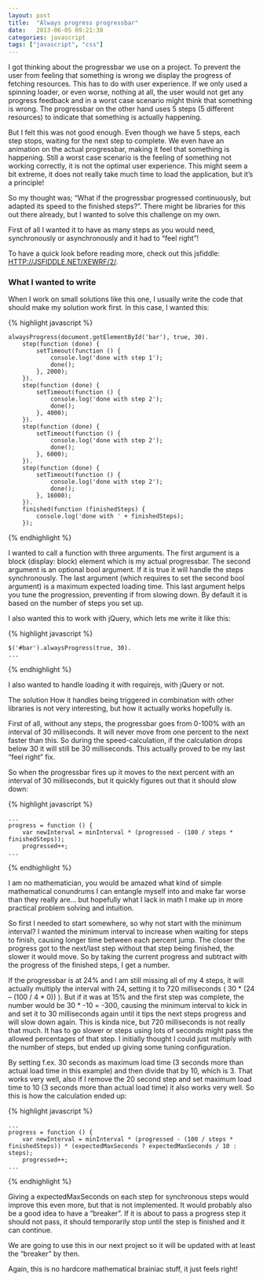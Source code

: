 ```yaml
---
layout: post
title:  "Always progress progressbar"
date:   2013-06-05 09:21:30
categories: javascript
tags: ["javascript", "css"]
---
```


I got thinking about the progressbar we use on a project. To prevent the user from feeling that something is wrong we display the progress of fetching resources.
This has to do with user experience. If we only used a spinning loader, or even worse, nothing at all, the user would not get any progress feedback and in a
worst case scenario might think that something is wrong. The progressbar on the other hand uses 5 steps (5 different resources) to indicate that something is actually happening.

But I felt this was not good enough. Even though we have 5 steps, each step stops, waiting for the next step to complete. We even have an animation on
the actual progressbar, making it feel that something is happening. Still a worst case scenario is the feeling of something not working correctly, it is
not the optimal user experience. This might seem a bit extreme, it does not really take much time to load the application, but it’s a principle!

So my thought was; “What if the progressbar progressed continuously, but adapted its speed to the finished steps?”. There might be libraries for
this out there already, but I wanted to solve this challenge on my own.

First of all I wanted it to have as many steps as you would need, synchronously or asynchronously and it had to “feel right”!

To have a quick look before reading more, check out this jsfiddle: [HTTP://JSFIDDLE.NET/XEWRF/2/](HTTP://JSFIDDLE.NET/XEWRF/2/).

### What I wanted to write

When I work on small solutions like this one, I usually write the code that should make my solution work first. In this case, I wanted this:

{% highlight javascript %}

    alwaysProgress(document.getElementById('bar'), true, 30).
        step(function (done) {
            setTimeout(function () {
                console.log('done with step 1');
                done();
            }, 2000);
        }).
        step(function (done) {
            setTimeout(function () {
                console.log('done with step 2');
                done();
            }, 4000);
        }).
        step(function (done) {
            setTimeout(function () {
                console.log('done with step 2');
                done();
            }, 6000);
        }).
        step(function (done) {
            setTimeout(function () {
                console.log('done with step 2');
                done();
            }, 16000);
        }).
        finished(function (finishedSteps) {
            console.log('done with ' + finishedSteps);
        });

{% endhighlight %}

I wanted to call a function with three arguments. The first argument is a block (display: block) element which is my actual progressbar.
The second argument is an optional bool argument. If it is true it will handle the steps synchronously. The last argument
(which requires to set the second bool argument) is a maximum expected loading time. This last argument helps you tune the progression,
preventing if from slowing down. By default it is based on the number of steps you set up.

I also wanted this to work with jQuery, which lets me write it like this:

{% highlight javascript %}

    $('#bar').alwaysProgress(true, 30).
    ...

{% endhighlight %}

I also wanted to handle loading it with requirejs, with jQuery or not.

The solution
How it handles being triggered in combination with other libraries is not very interesting, but how it actually works hopefully is.

First of all, without any steps, the progressbar goes from 0-100% with an interval of 30 milliseconds. It will never move from one percent to
the next faster than this. So during the speed-calculation, if the calculation drops below 30 it will still be 30 milliseconds.
This actually proved to be my last “feel right” fix.

So when the progressbar fires up it moves to the next percent with an interval of 30 milliseconds, but it quickly figures out that it should slow down:

{% highlight javascript %}

    ...
    progress = function () {
        var newInterval = minInterval * (progressed - (100 / steps * finishedSteps));
        progressed++;
    ...

{% endhighlight %}

I am no mathematician, you would be amazed what kind of simple mathematical conundrums I can entangle myself into and make far worse than they really are…
but hopefully what I lack in math I make up in more practical problem solving and intuition.

So first I needed to start somewhere, so why not start with the minimum interval? I wanted the minimum interval to increase when waiting for steps
to finish, causing longer time between each percent jump. The closer the progress got to the next/last step without that step being finished,
the slower it would move. So by taking the current progress and subtract with the progress of the finished steps, I get a number.

If the progressbar is at 24% and I am still missing all of my 4 steps, it will actually multiply the interval with 24, setting it to
720 milliseconds ( 30 * (24 – (100 / 4 * 0)) ). But if it was at 15% and the first step was complete, the number would be 30 * -10 = -300,
causing the minimum interval to kick in and set it to 30 milliseconds again until it tips the next steps progress and will slow down again.
This is kinda nice, but 720 milliseconds is not really that much. It has to go slower or steps using lots of seconds might pass the allowed
percentages of that step. I initially thought I could just multiply with the number of steps, but ended up giving some tuning configuration.

By setting f.ex. 30 seconds as maximum load time (3 seconds more than actual load time in this example) and then divide that by 10, which is 3.
That works very well, also if I remove the 20 second step and set maximum load time to 10 (3 seconds more than actual load time)
it also works very well. So this is how the calculation ended up:

{% highlight javascript %}

    ...
    progress = function () {
        var newInterval = minInterval * (progressed - (100 / steps * finishedSteps)) * (expectedMaxSeconds ? expectedMaxSeconds / 10 : steps);
        progressed++;
    ...

{% endhighlight %}

Giving a expectedMaxSeconds on each step for synchronous steps would improve this even more, but that is not implemented.
It would probably also be a good idea to have a “breaker”. If it is about to pass a progress step it should not pass, it should
temporarily stop until the step is finished and it can continue.

We are going to use this in our next project so it will be updated with at least the “breaker” by then.

Again, this is no hardcore mathematical brainiac stuff, it just feels right!